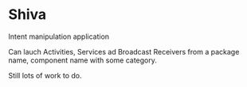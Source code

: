 # Shiva
Intent manipulation application

Can lauch Activities, Services ad Broadcast Receivers from a package name, component name with some category.

Still lots of work to do.
